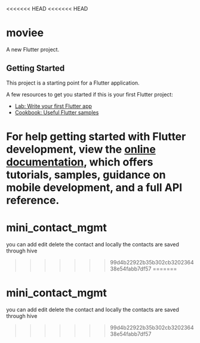 <<<<<<< HEAD
<<<<<<< HEAD
# moviee

A new Flutter project.

## Getting Started

This project is a starting point for a Flutter application.

A few resources to get you started if this is your first Flutter project:

- [Lab: Write your first Flutter app](https://docs.flutter.dev/get-started/codelab)
- [Cookbook: Useful Flutter samples](https://docs.flutter.dev/cookbook)

For help getting started with Flutter development, view the
[online documentation](https://docs.flutter.dev/), which offers tutorials,
samples, guidance on mobile development, and a full API reference.
=======
# mini_contact_mgmt
you can add edit delete the contact and locally the contacts are saved through hive
>>>>>>> 99d4b22922b35b302cb320236438e54fabb7df57
=======
# mini_contact_mgmt
you can add edit delete the contact and locally the contacts are saved through hive
>>>>>>> 99d4b22922b35b302cb320236438e54fabb7df57
